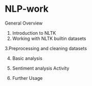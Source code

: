 # NLP-work
General Overview
1. Introduction to NLTK
2. Working with NLTK builtin datasets

3.Preprocessing and cleaning datasets

4. Basic analysis

5. Sentiment analysis Activity

6. Further Usage
